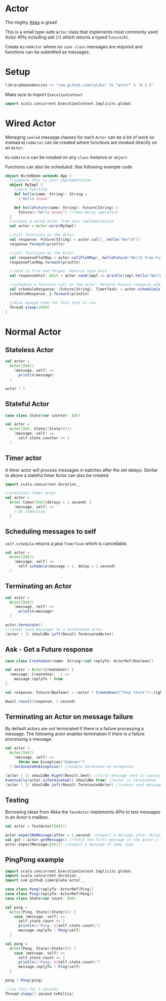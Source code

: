 # Actor


The mighty [Akka](https://github.com/akka/akka) is great! 

This is a small type-safe `Actor` class that implements most commonly used Actor APIs
including ask (`?`) which returns a typed `Future[R]`.

Create `WiredActor` where no `case class` messages are required and 
functions can be submitted as messages.

# Setup
```scala
libraryDependencies += "com.github.simerplaha" %% "actor" % "0.2.3"
```
Make sure to import `ExecutionContext`
```scala
import scala.concurrent.ExecutionContext.Implicits.global
```

# Wired Actor
Managing `sealed` message classes for each `Actor` can be a bit of work so instead `WiredActor`
can be created where functions are invoked directly on an `Actor`. 

`WiredActor`s can be created on any `class` instance or `object`.

Functions can also be scheduled. See following example code.

```scala
object WiredDemo extends App {
  //suppose this is your implementation
  object MyImpl {
    //pure function
    def hello(name: String): String =
      s"Hello $name"

    def helloFuture(name: String): Future[String] =
      Future(s"Hello $name") //some delay operation
  }
  //create a wired Actor from your implementation
  val actor = Actor.wire(MyImpl)

  //call functions on the Actor.
  val response: Future[String] = actor.call(_.hello("World"))
  response.foreach(println)

  //call functions on the Actor.
  val responseFlatMap = actor.callFlatMap(_.helloFuture("World from Future"))
  responseFlatMap.foreach(println)

  //send is fire and forget. Returns type Unit
  val responseUnit: Unit = actor.send(impl => println(impl.hello("World again!")))

  //schedule a function call on the actor. Returns Future response and TimerTask.
  val scheduleResponse: (Future[String], TimerTask) = actor.scheduleCall(delay = 1.second)(_.hello("World!!"))
  scheduleResponse._1.foreach(println)

  //Give enough time for this test to run
  Thread.sleep(2000)
}
```

# Normal Actor

## Stateless Actor

```scala
val actor =
  Actor[Int](
    (message, self) =>
      println(message)
  )

actor ! 1
```

## Stateful Actor
```scala
case class State(var counter: Int)

val actor =
  Actor[Int, State](State(0))(
    (message, self) =>
      self.state.counter += 1
  )
```

## Timer actor
A timer actor will process messages in batches after the set delays. Similar to above a stateful timer Actor
can also be created.

```scala
import scala.concurrent.duration._

//stateless timer actor
val actor =
  Actor.timer[Int](delays = 1.second) {
    (message, self) =>
    //do something
  }
```

## Scheduling messages to self
`self.schedule` returns a java `TimerTask` which is cancellable.

```scala
val actor =
  Actor[Int](
    (message, self) =>
      self.schedule(message = 1, delay = 1.second)  
  )
```


## Terminating an Actor

```scala
val actor =
  Actor[Int](
    (message, self) =>
      println(message)
  )

actor.terminate()
//cannot send messages to a terminated actor.
(actor ! 1) shouldBe Left(Result.TerminatedActor)
```

## Ask - Get a Future response
```scala
case class CreateUser(name: String)(val replyTo: ActorRef[Boolean])

val actor = Actor[CreateUser] {
  (message: CreateUser, _) =>
    message.replyTo ! true
}

val response: Future[Boolean] = (actor ? CreateUser("Tony Stark")).right.get

Await.result(response, 1.second)
```

## Terminating an Actor on message failure
By default actors are not terminated if there is a failure processing a message. The
following actor enables termination if there is a failure processing a message.
 
```scala
val actor =
  Actor[Int](
    (message, self) =>
      throw new Exception("Kaboom!")
  ).terminateOnException() //enable terminate on exception

(actor ! 1) shouldBe Right(Result.Sent) //first message sent is successful
eventually(actor.isTerminated() shouldBe true) //actor is terminated
(actor ! 2) shouldBe Left(Result.TerminatedActor) //cannot sent messages to a terminated actor
```

## Testing
Borrowing ideas from Akka the `TestActor` implements APIs to test messages in an Actor's mailbox.

```scala
val actor = TestActor[Int]()

actor.expectNoMessage(after = 1.second) //expect a message after delay in the Actor's mailbox
val got = actor.getMessage() //fetch the first message in the actor's mailbox
actor.expectMessage[Int]() //expect a message of some type
```

## PingPong example

```scala
import scala.concurrent.ExecutionContext.Implicits.global
import scala.concurrent.duration._
import com.github.simerplaha.actor._

case class Pong(replyTo: ActorRef[Ping])
case class Ping(replyTo: ActorRef[Pong])
case class State(var count: Int)

val ping =
  Actor[Ping, State](State(0)) {
    case (message, self) =>
      self.state.count += 1
      println(s"Ping: ${self.state.count}")
      message.replyTo ! Pong(self)
  }

val pong =
  Actor[Pong, State](State(0)) {
    case (message, self) =>
      self.state.count += 1
      println(s"Pong: ${self.state.count}")
      message.replyTo ! Ping(self)
  }

pong ! Pong(ping)

//run this for 1 seconds
Thread.sleep(1.second.toMillis)
```
